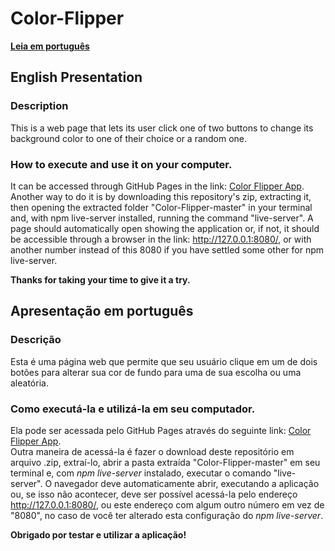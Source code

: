 # Color-Flipper
**[Leia em português](https://github.com/ViniciusLeitedoCarmo/Color-Flipper#apresenta%C3%A7%C3%A3o-em-portugu%C3%AAs)**

## English Presentation
### Description
This is a web page that lets its user click one of two buttons to change its background color to one of their choice or a random one.

### How to execute and use it on your computer.
It can be accessed through GitHub Pages in the link: [Color Flipper App](https://viniciusleitedocarmo.github.io/Color-Flipper/).  
Another way to do it is by downloading this repository's zip, extracting it, then opening the extracted folder "Color-Flipper-master" in your terminal and, with npm live-server installed, running the command "live-server". A page should automatically open showing the application or, if not, it should be accessible through a browser in the link: http://127.0.0.1:8080/, or with another number instead of this 8080 if you have settled some other for npm live-server.

**Thanks for taking your time to give it a try.**

## Apresentação em português
### Descrição
Esta é uma página web que permite que seu usuário clique em um de dois botões para alterar sua cor de fundo para uma de sua escolha ou uma aleatória.

### Como executá-la e utilizá-la em seu computador.
Ela pode ser acessada pelo GitHub Pages através do seguinte link: [Color Flipper App](https://viniciusleitedocarmo.github.io/Color-Flipper/).  
Outra maneira de acessá-la é fazer o download deste repositório em arquivo .zip, extraí-lo, abrir a pasta extraída "Color-Flipper-master" em seu terminal e, com *npm live-server* instalado, executar o comando "live-server". O navegador deve automaticamente abrir, executando a aplicação ou, se isso não acontecer, deve ser possível acessá-la pelo endereço http://127.0.0.1:8080/, ou este endereço com algum outro número em vez de "8080", no caso de você ter alterado esta configuração do *npm live-server*.

**Obrigado por testar e utilizar a aplicação!**
